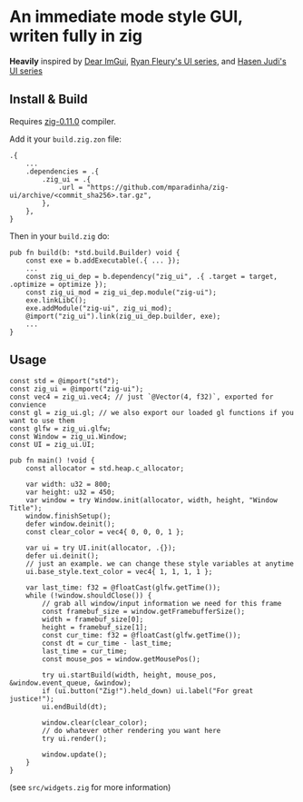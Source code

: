 # An immediate mode style GUI, writen fully in zig
**Heavily** inspired by
[Dear ImGui](https://github.com/ocornut/imgui),
[Ryan Fleury's UI series](https://www.rfleury.com/p/ui-series-table-of-contents),
and [Hasen Judi's UI series](https://hasen.substack.com/s/gpu-ui)

## Install & Build
Requires [zig-0.11.0](https://ziglang.org/download) compiler.

Add it your `build.zig.zon` file:
```zig
.{
    ...
    .dependencies = .{
        .zig_ui = .{
            .url = "https://github.com/mparadinha/zig-ui/archive/<commit_sha256>.tar.gz",
        },
    },
}
```
Then in your `build.zig` do:
```zig
pub fn build(b: *std.build.Builder) void {
    const exe = b.addExecutable(.{ ... });
    ...
    const zig_ui_dep = b.dependency("zig_ui", .{ .target = target, .optimize = optimize });
    const zig_ui_mod = zig_ui_dep.module("zig-ui");
    exe.linkLibC();
    exe.addModule("zig-ui", zig_ui_mod);
    @import("zig_ui").link(zig_ui_dep.builder, exe);
    ...
}
```

## Usage
```zig
const std = @import("std");
const zig_ui = @import("zig-ui");
const vec4 = zig_ui.vec4; // just `@Vector(4, f32)`, exported for convience
const gl = zig_ui.gl; // we also export our loaded gl functions if you want to use them
const glfw = zig_ui.glfw;
const Window = zig_ui.Window;
const UI = zig_ui.UI;

pub fn main() !void {
    const allocator = std.heap.c_allocator;

    var width: u32 = 800;
    var height: u32 = 450;
    var window = try Window.init(allocator, width, height, "Window Title");
    window.finishSetup();
    defer window.deinit();
    const clear_color = vec4{ 0, 0, 0, 1 };

    var ui = try UI.init(allocator, .{});
    defer ui.deinit();
    // just an example. we can change these style variables at anytime
    ui.base_style.text_color = vec4{ 1, 1, 1, 1 };

    var last_time: f32 = @floatCast(glfw.getTime());
    while (!window.shouldClose()) {
        // grab all window/input information we need for this frame
        const framebuf_size = window.getFramebufferSize();
        width = framebuf_size[0];
        height = framebuf_size[1];
        const cur_time: f32 = @floatCast(glfw.getTime());
        const dt = cur_time - last_time;
        last_time = cur_time;
        const mouse_pos = window.getMousePos();

        try ui.startBuild(width, height, mouse_pos, &window.event_queue, &window);
        if (ui.button("Zig!").held_down) ui.label("For great justice!");
        ui.endBuild(dt);

        window.clear(clear_color);
        // do whatever other rendering you want here
        try ui.render();

        window.update();
    }
}
```
(see `src/widgets.zig` for more information)
